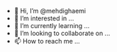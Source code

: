 - 👋 Hi, I’m @mehdighaemi
- 👀 I’m interested in ...
- 🌱 I’m currently learning ...
- 💞️ I’m looking to collaborate on ...
- 📫 How to reach me ...

<!---
mehdighaemi/mehdighaemi is a ✨ special ✨ repository because its `README.md` (this file) appears on your GitHub profile.
You can click the Preview link to take a look at your changes.
--->
